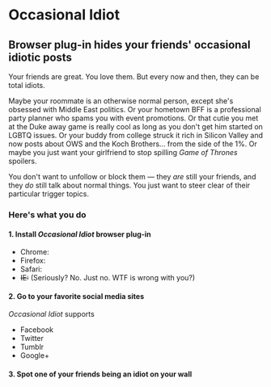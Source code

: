 # Occasional Idiot
## Browser plug-in hides your friends' occasional idiotic posts

Your friends are great. You love them. But every now and then, they can be total idiots.

Maybe your roommate is an otherwise normal person, except she's obsessed with Middle East politics. Or your hometown BFF is a professional party planner who spams you with event promotions. Or that cutie you met at the Duke away game is really cool as long as you don't get him started on LGBTQ issues. Or your buddy from college struck it rich in Silicon Valley and now posts about OWS and the Koch Brothers... from the side of the 1%. Or maybe you just want your girlfriend to stop spilling <i>Game of Thrones</i> spoilers.

You don't want to unfollow or block them &mdash; they <i>are</i> still your friends, and they <i>do</i> still talk about normal things. You just want to steer clear of their particular trigger topics.

### Here's what you do

#### 1. Install <i>Occasional Idiot</i> browser plug-in

* Chrome:
* Firefox:
* Safari:
* <strike>IE:</strike> (Seriously? No. Just no. WTF is wrong with you?)

#### 2. Go to your favorite social media sites

<i>Occasional Idiot</i> supports
* Facebook
* Twitter
* Tumblr
* Google+

#### 3. Spot one of your friends being an idiot on your wall




